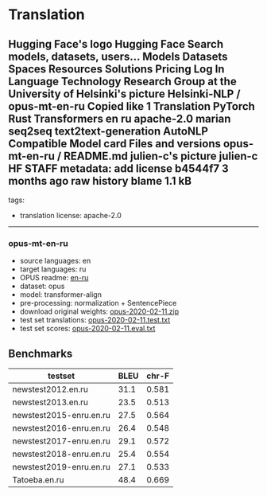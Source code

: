 # Translation
Hugging Face's logo
Hugging Face
Search models, datasets, users...
Models
Datasets
Spaces
Resources
Solutions
Pricing
Log In
Language Technology Research Group at the University of Helsinki's picture
Helsinki-NLP
/
opus-mt-en-ru Copied
like
1
Translation
PyTorch
Rust
Transformers
en
ru
apache-2.0
marian
seq2seq
text2text-generation
AutoNLP Compatible
Model card
Files and versions
opus-mt-en-ru
/
README.md
julien-c's picture
julien-c
HF STAFF
metadata: add license
b4544f7
3 months ago
raw
history
blame
1.1 kB
---
tags:
- translation
license: apache-2.0
---
### opus-mt-en-ru
* source languages: en
* target languages: ru
*  OPUS readme: [en-ru](https://github.com/Helsinki-NLP/OPUS-MT-train/blob/master/models/en-ru/README.md)
*  dataset: opus
* model: transformer-align
* pre-processing: normalization + SentencePiece
* download original weights: [opus-2020-02-11.zip](https://object.pouta.csc.fi/OPUS-MT-models/en-ru/opus-2020-02-11.zip)
* test set translations: [opus-2020-02-11.test.txt](https://object.pouta.csc.fi/OPUS-MT-models/en-ru/opus-2020-02-11.test.txt)
* test set scores: [opus-2020-02-11.eval.txt](https://object.pouta.csc.fi/OPUS-MT-models/en-ru/opus-2020-02-11.eval.txt)
## Benchmarks
| testset               | BLEU  | chr-F |
|-----------------------|-------|-------|
| newstest2012.en.ru 	| 31.1 	| 0.581 |
| newstest2013.en.ru 	| 23.5 	| 0.513 |
| newstest2015-enru.en.ru 	| 27.5 	| 0.564 |
| newstest2016-enru.en.ru 	| 26.4 	| 0.548 |
| newstest2017-enru.en.ru 	| 29.1 	| 0.572 |
| newstest2018-enru.en.ru 	| 25.4 	| 0.554 |
| newstest2019-enru.en.ru 	| 27.1 	| 0.533 |
| Tatoeba.en.ru 	| 48.4 	| 0.669 |
